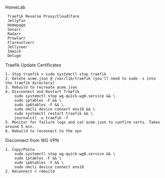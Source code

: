 HomeLab

     Traefik Reverse Proxy/Cloudlfare
     Jellyfin
     Homepage
     Sonarr
     Radarr
     Prowlarr
     Flaresolverr
     Jellyseer
     Immich
     Deluge
     
Traefik Update Certificates

    1. Stop traefik > sudo systemctl stop traefik
    2. Delete acme.json @ /var/lib/traefik (you'll need to sudo -s into the traefik directory)
    3. Rebuild to recreate acme.json
    4. Disconnect and Restart Traefik
        sudo systemctl stop wg-quick-wg0.service && \
        sudo iptables -F && \
        sudo ip6tables -F && \
        sudo nmcli device connect ens18 && \
        sudo systemctl restart traefik && \
        journalctl -u traefik -f
    5. Monitor for failure logs and cat acme.json to confirm certs. Takes around 5 min.
    6. Rebuild to reconnect to the vpn


Disconnect from WG VPN

    1. Copy/Pasta
        sudo systemctl stop wg-quick-wg0.service && \
        sudo iptables -F && \
        sudo ip6tables -F && \
        sudo nmcli device connect ens18
    2. Reconnect > rebuild
